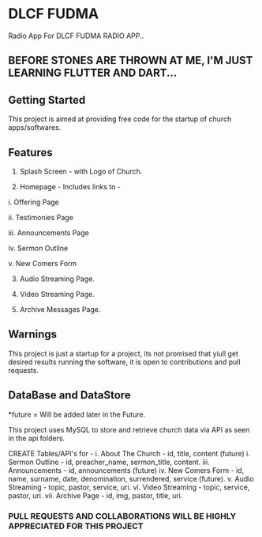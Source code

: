 # DLCF FUDMA

Radio App For DLCF FUDMA RADIO APP..

## BEFORE STONES ARE THROWN AT ME, I'M JUST LEARNING FLUTTER AND DART... ##

## Getting Started

This project is aimed at providing free code for the startup of church apps/softwares.

## Features

1. Splash Screen - with Logo of Church.

2. Homepage - Includes links to -

i. Offering Page

ii. Testimonies Page

iii. Announcements Page

iv. Sermon Outline

v. New Comers Form

3. Audio Streaming Page.

4. Video Streaming Page.

5. Archive Messages Page.

## Warnings

This project is just a startup for a project, its not promised that yiull get desired results running the software,
it is open to contributions and pull requests.

## DataBase and DataStore
*future = Will be added later in the Future.

This project uses MySQL to store and retrieve church data via API as seen in the api folders.

CREATE Tables/API's for - 
i. About The Church - id, title, content (future)
i. Sermon Outline - id, preacher_name, sermon_title, content.
iii. Announcements - id, announcements (future)
iv. New Comers Form - id, name, surname, date, denomination, surrendered, service (future).
v. Audio Streaming - topic, pastor, service, uri.
vi. Video Streaming - topic, service, pastor, uri.
vii. Archive Page - id, img, pastor, title, uri.

### PULL REQUESTS AND COLLABORATIONS WILL BE HIGHLY APPRECIATED FOR THIS PROJECT ###